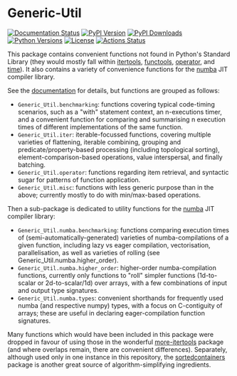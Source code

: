 # Generic-Util

[![Documentation Status][rtd-badge]][rtd-link]
[![PyPI Version][pypi-version]][pypi-link]
[![PyPI Downloads][pypi-downloads-badge]][pypi-downloads-link]
[![Python Versions][python-versions-badge]][python-versions-link]
[![License][license-badge]][license-link]
[![Actions Status][actions-badge]][actions-link]

[//]: # ([![Conda-Forge][conda-badge]][conda-link])
[//]: # ([![PyPI platforms][pypi-platforms]][pypi-link])
[//]: # ([![GitHub Discussion][github-discussions-badge]][github-discussions-link])
[//]: # ([![Gitter][gitter-badge]][gitter-link])

This package contains convenient functions not found in Python's Standard Library
(they would mostly fall within
[itertools](https://docs.python.org/3/library/itertools.html),
[functools](https://docs.python.org/3/library/functools.html),
[operator](https://docs.python.org/3/library/operator.html), and
[time](https://docs.python.org/3/library/time.html)).
It also contains a variety of convenience functions for the
[numba](https://numba.pydata.org/) JIT compiler library.

See the [documentation][rtd-link] for details, but functions are grouped as follows:
- `Generic_Util.benchmarking`: functions covering typical code-timing scenarios,
    such as a "with" statement context, an n-executions timer,
    and a convenient function for comparing and summarising n execution times of different implementations
    of the same function.
- `Generic_Util.iter`: iterable-focussed functions, covering multiple varieties of
    flattening, iterable combining,
    grouping and predicate/property-based processing (including topological sorting),
    element-comparison-based operations, value interspersal, and finally batching.
- `Generic_Util.operator`: functions regarding item retrieval, and syntactic sugar for patterns of function application.
- `Generic_Util.misc`: functions with less generic purpose than in the above; currently mostly to do with min/max-based operations.

Then a sub-package is dedicated to utility functions for the [numba](https://numba.pydata.org/) JIT compiler library:
- `Generic_Util.numba.benchmarking`: functions comparing execution times of (semi-automatically-generated) varieties of
    numba-compilations of a given function, including
    lazy vs eager compilation, vectorisation, parallelisation, as well as varieties of rolling (see Generic_Util.numba.higher_order).
- `Generic_Util.numba.higher_order`: higher-order numba-compilation functions, currently only functions to "roll" simpler functions
  (1d-to-scalar or 2d-to-scalar/1d) over arrays, with a few combinations of input and output type signatures.
- `Generic_Util.numba.types`: convenient shorthands for frequently used numba (and respective numpy) types, with a focus on
    C-contiguity of arrays; these are useful in declaring eager-compilation function signatures.

Many functions which would have been included in this package were dropped in favour of using those in the wonderful
[more-itertools](https://github.com/more-itertools/more-itertools) package
(and where overlaps remain, there are convenient differences).
Separately, although used only in one instance in this repository,
the [sortedcontainers](https://grantjenks.com/docs/sortedcontainers/) package is another great
source of algorithm-simplifying ingredients.


<!-- prettier-ignore-start -->
[actions-badge]:            https://github.com/T-Flet/Python-Generic-Util/workflows/CI/badge.svg
[actions-link]:             https://github.com/T-Flet/Python-Generic-Util/actions
[conda-badge]:              https://img.shields.io/conda/vn/conda-forge/Generic-Util
[conda-link]:               https://github.com/conda-forge/Generic-Util-feedstock
[github-discussions-badge]: https://img.shields.io/static/v1?label=Discussions&message=Ask&color=blue&logo=github
[github-discussions-link]:  https://github.com/T-Flet/Python-Generic-Util/discussions
[gitter-badge]:             https://badges.gitter.im/https://github.com/T-Flet/Python-Generic-Util/community.svg
[gitter-link]:              https://gitter.im/https://github.com/T-Flet/Python-Generic-Util/community?utm_source=badge&utm_medium=badge&utm_campaign=pr-badge
[pypi-link]:                https://pypi.org/project/Generic-Util/
[pypi-platforms]:           https://img.shields.io/pypi/pyversions/Generic-Util
[pypi-version]:             https://img.shields.io/pypi/v/Generic-Util
[pypi-downloads-badge]:     https://pepy.tech/badge/Generic-Util
[pypi-downloads-link]:      https://pepy.tech/project/Generic-Util
[python-versions-badge]:    https://img.shields.io/pypi/pyversions/Generic-Util.svg
[python-versions-link]:     https://pypi.python.org/pypi/Generic-Util/
[rtd-badge]:                https://readthedocs.org/projects/python-generic-util/badge/?version=latest
[rtd-link]:                 https://python-generic-util.readthedocs.io/en/latest/?badge=latest
[license-badge]:            https://img.shields.io/pypi/l/Generic-Util.svg
[license-link]:             https://github.com/T-Flet/Python-Generic-Util/blob/master/LICENSE

<!-- prettier-ignore-end -->
